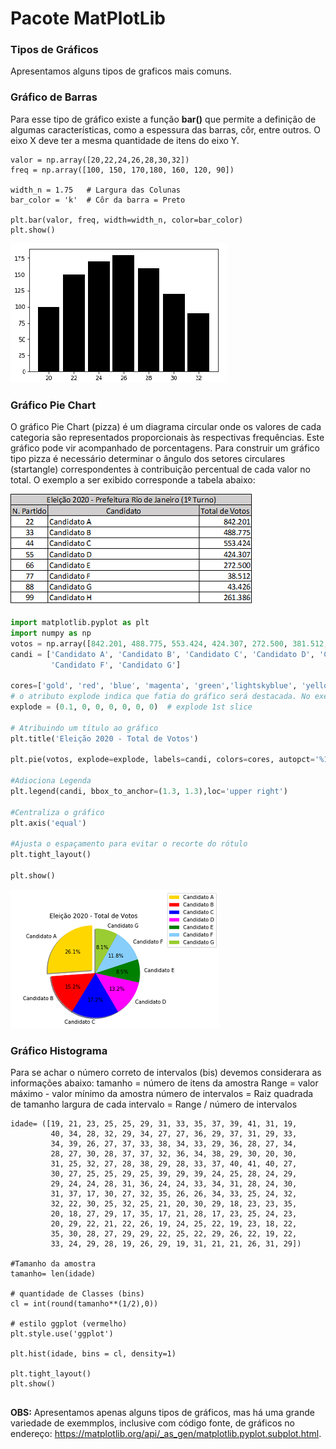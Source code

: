 # Pacote MatPlotLib

### Tipos de Gráficos
Apresentamos alguns tipos de graficos mais comuns.

### Gráfico de Barras
Para esse tipo de gráfico existe a função **bar()** que permite a definição de algumas características, como a espessura das barras, côr, entre outros. O eixo X deve ter a mesma quantidade de itens do eixo Y.  
``` phyton
valor = np.array([20,22,24,26,28,30,32])	
freq = np.array([100, 150, 170,180, 160, 120, 90])

width_n = 1.75   # Largura das Colunas 
bar_color = 'k'  # Côr da barra = Preto

plt.bar(valor, freq, width=width_n, color=bar_color)
plt.show()
```
![grafico](/imagens/graf_bar.png)

### Gráfico Pie Chart
O gráfico Pie Chart (pizza) é um diagrama circular onde os valores de cada categoria são representados proporcionais às respectivas frequências. Este gráfico pode vir acompanhado de porcentagens. Para construir um gráfico tipo pizza é necessário determinar o ângulo dos setores circulares (startangle) correspondentes à contribuição percentual de cada valor no total. O exemplo a ser exibido corresponde a tabela abaixo:

![funcao](/imagens/candidatos.png)
``` python
import matplotlib.pyplot as plt
import numpy as np
votos = np.array([842.201, 488.775, 553.424, 424.307, 272.500, 381.512, 261.386])
candi = ['Candidato A', 'Candidato B', 'Candidato C', 'Candidato D', 'Candidato E',
         'Candidato F', 'Candidato G']

cores=['gold', 'red', 'blue', 'magenta', 'green','lightskyblue', 'yellowgreen']
# o atributo explode indica que fatia do gráfico será destacada. No exemplo abaixo, será a primeira fatia. A quantidade de valores é igual ao número de fatias do gráfico. 
explode = (0.1, 0, 0, 0, 0, 0, 0)  # explode 1st slice

# Atribuindo um título ao gráfico
plt.title('Eleição 2020 - Total de Votos')

plt.pie(votos, explode=explode, labels=candi, colors=cores, autopct='%1.1f%%', shadow=True, startangle=90)

#Adiociona Legenda
plt.legend(candi, bbox_to_anchor=(1.3, 1.3),loc='upper right')

#Centraliza o gráfico
plt.axis('equal')

#Ajusta o espaçamento para evitar o recorte do rótulo
plt.tight_layout()

plt.show()

```
![funcao](/imagens/piechart.png)

### Gráfico Histograma

Para se achar o número correto de intervalos (bis) devemos considerara as informações abaixo:
tamanho = número de itens da amostra
Range = valor máximo - valor mínimo da amostra
número de intervalos =  Raiz quadrada de tamanho
largura de cada intervalo =  Range / número de intervalos


``` phyton
idade= ([19, 21, 23, 25, 25, 29, 31, 33, 35, 37, 39, 41, 31, 19,
         40, 34, 28, 32, 29, 34, 27, 27, 36, 29, 37, 31, 29, 33, 
         34, 39, 26, 27, 37, 33, 38, 34, 33, 29, 36, 28, 27, 34,
         28, 27, 30, 28, 37, 37, 32, 36, 34, 38, 29, 30, 20, 30,
         31, 25, 32, 27, 28, 38, 29, 28, 33, 37, 40, 41, 40, 27,
         30, 27, 25, 25, 29, 25, 39, 29, 39, 24, 25, 28, 24, 29, 
         29, 24, 24, 28, 31, 36, 24, 24, 33, 34, 31, 28, 24, 30,
         31, 37, 17, 30, 27, 32, 35, 26, 26, 34, 33, 25, 24, 32,
         32, 22, 30, 25, 32, 25, 21, 20, 30, 29, 18, 23, 23, 35, 
         20, 18, 27, 29, 17, 35, 17, 21, 28, 17, 23, 25, 24, 23,  
         20, 29, 22, 21, 22, 26, 19, 24, 25, 22, 19, 23, 18, 22, 
         35, 30, 28, 27, 29, 29, 22, 25, 22, 29, 26, 22, 19, 22, 
         33, 24, 29, 28, 19, 26, 29, 19, 31, 21, 21, 26, 31, 29])

#Tamanho da amostra
tamanho= len(idade)

# quantidade de Classes (bins)
cl = int(round(tamanho**(1/2),0))

# estilo ggplot (vermelho)
plt.style.use('ggplot')

plt.hist(idade, bins = cl, density=1)

plt.tight_layout()
plt.show()


```

**OBS:** Apresentamos apenas alguns tipos de gráficos, mas há uma grande variedade de exemmplos, inclusive com código fonte, de gráficos no endereço: https://matplotlib.org/api/_as_gen/matplotlib.pyplot.subplot.html.
